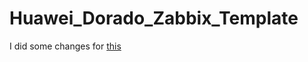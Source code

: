 # Huawei_Dorado_Zabbix_Template  
I did some changes for [this](https://github.com/aklyuk/zabbix-huawei-storages)
